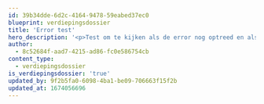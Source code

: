 ```yaml
---
id: 39b34dde-6d2c-4164-9478-59eabed37ec0
blueprint: verdiepingsdossier
title: 'Error test'
hero_description: '<p>Test om te kijken als de error nog optreed en als ik schrijver kan veranderen en tonen in mijn view</p>'
author:
  - 8c52684f-aad7-4215-ad86-fc0e586754cb
content_type:
  - verdiepingsdossier
is_verdiepingsdossier: 'true'
updated_by: 9f2b5fa0-6098-4ba1-be09-706663f15f2b
updated_at: 1674056696
---
```

